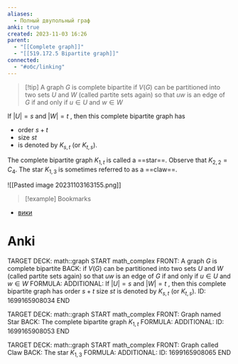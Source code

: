 ```yaml
---
aliases:
  - Полный двупольный граф
anki: true
created: 2023-11-03 16:26
parent:
  - "[[Complete graph]]"
  - "[[519.172.5 Bipartite graph]]"
connected:
  - "#обс/linking"
---
```

> [!tip] A graph $G$ is complete bipartite
if $V(G)$ can be partitioned into two sets $U$ and $W$ (called partite sets again) so that $uw$ is an edge of $G$ if and only if $u∈U$ and $w∈W$

If $|U| = s$ and $|W|=t$ , then this complete bipartite graph has 
- order $s+t$ 
- size $st$ 
- is denoted by $K_{s,t}$ (or $K_{t,s}$).

The complete bipartite graph $K_{1,t}$ is called a ==star==.
Observe that $K_{2,2} = C_4$.
The star $K_{1,3}$ is sometimes referred to as a ==claw==.

![[Pasted image 20231103163155.png]]


> [!example] Bookmarks
- [вики](https://ru.wikipedia.org/wiki/%D0%9F%D0%BE%D0%BB%D0%BD%D1%8B%D0%B9_%D0%B4%D0%B2%D1%83%D0%B4%D0%BE%D0%BB%D1%8C%D0%BD%D1%8B%D0%B9_%D0%B3%D1%80%D0%B0%D1%84#:~:text=%D0%9F%D0%BE%D0%BB%D0%BD%D1%8B%D0%B9%20%D0%B4%D0%B2%D1%83%D0%B4%D0%BE%D0%BB%D1%8C%D0%BD%D1%8B%D0%B9%20%D0%B3%D1%80%D0%B0%D1%84%20(%D0%B1%D0%B8%D0%BA%D0%BB%D0%B8%D0%BA%D0%B0)%20%E2%80%94,%D0%B2%D1%81%D0%B5%D0%BC%D0%B8%20%D0%B2%D0%B5%D1%80%D1%88%D0%B8%D0%BD%D0%B0%D0%BC%D0%B8%20%D0%B2%D1%82%D0%BE%D1%80%D0%BE%D0%B9%20%D0%B4%D0%BE%D0%BB%D0%B8%20%D0%B2%D0%B5%D1%80%D1%88%D0%B8%D0%BD.&text=%D0%B0%D0%B2%D1%82%D0%BE%D0%BC%D0%BE%D1%80%D1%84%D0%B8%D0%B7%D0%BC%D1%8B%20%3D&text=%D1%80%D0%B0%D0%B4%D0%B8%D1%83%D1%81%20%3D)


# Anki
TARGET DECK: math::graph
START
math_complex
FRONT: A graph $G$ is complete bipartite
BACK: if $V(G)$ can be partitioned into two sets $U$ and $W$ (called partite sets again) so that $uw$ is an edge of $G$ if and only if $u∈U$ and $w∈W$
FORMULA: 
ADDITIONAL: If $|U| = s$ and $|W|=t$ , then this complete bipartite graph has 
 order $s+t$ 
 size $st$ 
 is denoted by $K_{s,t}$ (or $K_{t,s}$).
ID: 1699165908034
END


TARGET DECK: math::graph
START
math_complex
FRONT: Graph named Star
BACK: The complete bipartite graph $K_{1,t}$ 
FORMULA: 
ADDITIONAL:
ID: 1699165908053
END

TARGET DECK: math::graph
START
math_complex
FRONT: Graph called Claw
BACK: The star $K_{1,3}$
FORMULA: 
ADDITIONAL:
ID: 1699165908065
END